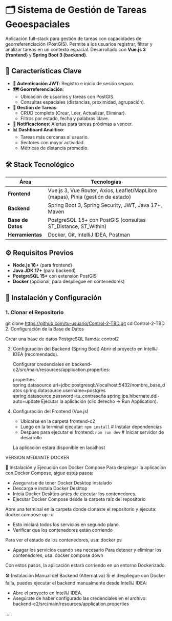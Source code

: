# 🗂️ Sistema de Gestión de Tareas Geoespaciales

Aplicación full-stack para gestión de tareas con capacidades de georreferenciación (PostGIS). Permite a los usuarios registrar, filtrar y analizar tareas en un contexto espacial. Desarrollado con **Vue.js 3 (frontend)** y **Spring Boot 3 (backend)**.

## 🌟 Características Clave
- **🔐 Autenticación JWT**: Registro e inicio de sesión seguro.
- **🗺️ Georreferenciación**: 
  - Ubicación de usuarios y tareas con PostGIS.
  - Consultas espaciales (distancias, proximidad, agrupación).
- **📝 Gestión de Tareas**:
  - CRUD completo (Crear, Leer, Actualizar, Eliminar).
  - Filtros por estado, fecha y palabras clave.
- **🔔 Notificaciones**: Alertas para tareas próximas a vencer.
- **📊 Dashboard Analítico**:
  - Tareas más cercanas al usuario.
  - Sectores con mayor actividad.
  - Métricas de distancia promedio.

## 🛠 Stack Tecnológico
| **Área**          | **Tecnologías**                                                                 |
|-------------------|---------------------------------------------------------------------------------|
| **Frontend**      | Vue.js 3, Vue Router, Axios, Leaflet/MapLibre (mapas), Pinia (gestión de estado)|
| **Backend**       | Spring Boot 3, Spring Security, JWT, Java 17+, Maven                            |
| **Base de Datos** | PostgreSQL 15+ con PostGIS (consultas ST_Distance, ST_Within)               |
| **Herramientas**  | Docker, Git, IntelliJ IDEA, Postman                                             |

## ⚙️ Requisitos Previos
- **Node.js 18+** (para frontend)
- **Java JDK 17+** (para backend)
- **PostgreSQL 15+** con extensión PostGIS
- **Docker** (opcional, para despliegue en contenedores)

## 🚀 Instalación y Configuración

### 1. Clonar el Repositorio

git clone https://github.com/tu-usuario/Control-2-TBD.git
cd Control-2-TBD
2. Configuración de la Base de Datos

  Crear una base de datos PostgreSQL llamda: control2 

  

3. Configuración del Backend (Spring Boot)
    Abrir el proyecto en IntelliJ IDEA (recomendado).

    Configurar credenciales en backend-c2/src/main/resources/application.properties:

    properties
    spring.datasource.url=jdbc:postgresql://localhost:5432/nombre_base_datos
    spring.datasource.username=postgres
    spring.datasource.password=tu_contraseña
    spring.jpa.hibernate.ddl-auto=update
    Ejecutar la aplicación (clic derecho → Run Application).

4. Configuración del Frontend (Vue.js)
    - Ubicarse en la carpeta frontend-c2
    - Luego en la terminal ejecutar: `npm install`       # Instalar dependencias
    - Despues para ejecutar el frontend: `npm run dev`      # Iniciar servidor de desarrollo
    
   La aplicación estará disponible en lacalhost

VERSION MEDIANTE DOCKER

🚢 Instalación y Ejecución con Docker Compose
Para desplegar la aplicación con Docker Compose, sigue estos pasos:

- Asegurarse de tener Docker Desktop instalado
- Descarga e instala Docker Desktop 
- Inicia Docker Desktop antes de ejecutar los contenedores.
- Ejecutar Docker Compose desde la carpeta raíz del repositorio

Abre una terminal en la carpeta donde clonaste el repositorio y ejecuta:
docker compose up -d
- Esto iniciará todos los servicios en segundo plano.
- Verificar que los contenedores están corriendo

Para ver el estado de los contenedores, usa:
docker ps

- Apagar los servicios cuando sea necesario
Para detener y eliminar los contenedores, usa:
docker compose down


Con estos pasos, la aplicación estará corriendo en un entorno Dockerizado.

🛠 Instalación Manual del Backend (Alternativa)
Si el despliegue con Docker falla, puedes ejecutar el backend manualmente desde IntelliJ IDEA:
- Abre el proyecto en IntelliJ IDEA.
- Asegúrate de haber configurado las credenciales en el archivo:
backend-c2/src/main/resources/application.properties

.....
